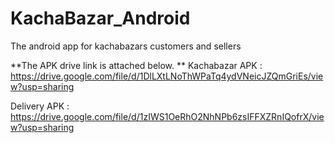 # KachaBazar_Android
The android app for kachabazars customers and sellers

**The APK drive link is attached below.
**
 Kachabazar APK : https://drive.google.com/file/d/1DlLXtLNoThWPaTq4ydVNeicJZQmGriEs/view?usp=sharing

 Delivery APK : https://drive.google.com/file/d/1zIWS1OeRhO2NhNPb6zsIFFXZRnIQofrX/view?usp=sharing
